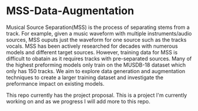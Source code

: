 # MSS-Data-Augmentation
Musical Source Separation(MSS) is the process of separating stems from a track.
For example, given a music waveform with multiple instruments/audio sources,
MSS ouputs just the waveform for one source such as the tracks vocals. MSS has
been actively researched for decades with numerous models and different target
sources. However, training data for MSS is difficult to obatain as it requires tracks
with pre-separated sources. Many of the highest preforming models only train
on the MUSDB-18 dataset which only has 150 tracks. We aim to explore data
generation and augmentation techniques to create a larger training dataset and
investigate the preformance impact on existing models.

This repo currently has the project proposal. This is a project I'm currently working on and as we progress I will add more to this repo. 
